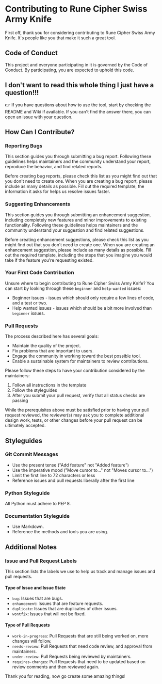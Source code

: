 # Contributing to Rune Cipher Swiss Army Knife

First off, thank you for considering contributing to Rune Cipher Swiss Army Knife. It's people like you that make it such a great tool.

## Code of Conduct

This project and everyone participating in it is governed by the Code of Conduct. By participating, you are expected to uphold this code.

## I don't want to read this whole thing I just have a question!!!

👉 If you have questions about how to use the tool, start by checking the README and Wiki if available. If you can't find the answer there, you can open an issue with your question.

## How Can I Contribute?

### Reporting Bugs

This section guides you through submitting a bug report. Following these guidelines helps maintainers and the community understand your report, reproduce the behavior, and find related reports.

Before creating bug reports, please check this list as you might find out that you don't need to create one. When you are creating a bug report, please include as many details as possible. Fill out the required template, the information it asks for helps us resolve issues faster.

### Suggesting Enhancements

This section guides you through submitting an enhancement suggestion, including completely new features and minor improvements to existing functionality. Following these guidelines helps maintainers and the community understand your suggestion and find related suggestions.

Before creating enhancement suggestions, please check this list as you might find out that you don't need to create one. When you are creating an enhancement suggestion, please include as many details as possible. Fill out the required template, including the steps that you imagine you would take if the feature you're requesting existed.

### Your First Code Contribution

Unsure where to begin contributing to Rune Cipher Swiss Army Knife? You can start by looking through these `beginner` and `help-wanted` issues:

- Beginner issues - issues which should only require a few lines of code, and a test or two.
- Help wanted issues - issues which should be a bit more involved than `beginner` issues.

### Pull Requests

The process described here has several goals:

- Maintain the quality of the project.
- Fix problems that are important to users.
- Engage the community in working toward the best possible tool.
- Enable a sustainable system for maintainers to review contributions.

Please follow these steps to have your contribution considered by the maintainers:

1. Follow all instructions in the template
2. Follow the styleguides
3. After you submit your pull request, verify that all status checks are passing

While the prerequisites above must be satisfied prior to having your pull request reviewed, the reviewer(s) may ask you to complete additional design work, tests, or other changes before your pull request can be ultimately accepted.

## Styleguides

### Git Commit Messages

- Use the present tense ("Add feature" not "Added feature")
- Use the imperative mood ("Move cursor to..." not "Moves cursor to...")
- Limit the first line to 72 characters or less
- Reference issues and pull requests liberally after the first line

### Python Styleguide

All Python must adhere to PEP 8.

### Documentation Styleguide

- Use Markdown.
- Reference the methods and tools you are using.

## Additional Notes

### Issue and Pull Request Labels

This section lists the labels we use to help us track and manage issues and pull requests.

#### Type of Issue and Issue State

- `bug`: Issues that are bugs.
- `enhancement`: Issues that are feature requests.
- `duplicate`: Issues that are duplicates of other issues.
- `wontfix`: Issues that will not be fixed.

#### Type of Pull Requests

- `work-in-progress`: Pull Requests that are still being worked on, more changes will follow.
- `needs-review`: Pull Requests that need code review, and approval from maintainers.
- `under-review`: Pull Requests being reviewed by maintainers.
- `requires-changes`: Pull Requests that need to be updated based on review comments and then reviewed again.

Thank you for reading, now go create some amazing things!
